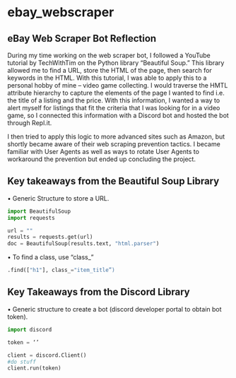 # ebay_webscraper

## eBay Web Scraper Bot Reflection
During my time working on the web scraper bot, I followed a YouTube tutorial by TechWithTim on the Python library “Beautiful Soup.” This library allowed me to find a URL, store the HTML of the page, then search for keywords in the HTML. With this tutorial, I was able to apply this to a personal hobby of mine – video game collecting. I would traverse the HMTL attribute hierarchy to capture the elements of the page I wanted to find i.e. the title of a listing and the price. With this information, I wanted a way to alert myself for listings that fit the criteria that I was looking for in a video game, so I connected this information with a Discord bot and hosted the bot through Repl.it. 

I then tried to apply this logic to more advanced sites such as Amazon, but shortly became aware of their web scraping prevention tactics. I became familiar with User Agents as well as ways to rotate User Agents to workaround the prevention but ended up concluding the project.  

## Key takeaways from the Beautiful Soup Library
• Generic Structure to store a URL.
```python
import BeautifulSoup
import requests

url = ""
results = requests.get(url)
doc = BeautifulSoup(results.text, "html.parser")
```
•	To find a class, use “class_”
```python
.find(["h1"], class_="item_title”)
```
## Key Takeaways from the Discord Library
• Generic structure to create a bot (discord developer portal to obtain bot token). 
```python
import discord

token = ‘’

client = discord.Client()
#do stuff
client.run(token)
```
